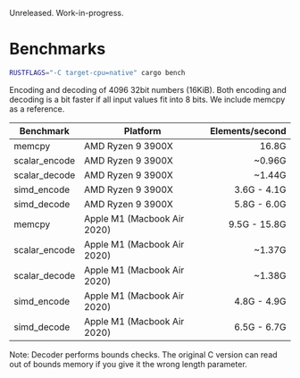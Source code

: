 Unreleased. Work-in-progress.


# Benchmarks

```sh
RUSTFLAGS="-C target-cpu=native" cargo bench
```

Encoding and decoding of 4096 32bit numbers (16KiB). Both encoding and decoding
is a bit faster if all input values fit into 8 bits. We include memcpy as a
reference.

| Benchmark      | Platform                    | Elements/second |
|----------------|-----------------------------|----------------:|
| memcpy         | AMD Ryzen 9 3900X           |           16.8G |
| scalar_encode  | AMD Ryzen 9 3900X           |          ~0.96G |
| scalar_decode  | AMD Ryzen 9 3900X           |          ~1.44G |
| simd_encode    | AMD Ryzen 9 3900X           |     3.6G - 4.1G |
| simd_decode    | AMD Ryzen 9 3900X           |     5.8G - 6.0G |
| memcpy         | Apple M1 (Macbook Air 2020) |    9.5G - 15.8G |
| scalar_encode  | Apple M1 (Macbook Air 2020) |          ~1.37G |
| scalar_decode  | Apple M1 (Macbook Air 2020) |          ~1.38G |
| simd_encode    | Apple M1 (Macbook Air 2020) |     4.8G - 4.9G |
| simd_decode    | Apple M1 (Macbook Air 2020) |     6.5G - 6.7G |


Note: Decoder performs bounds checks. The original C version can read out of
bounds memory if you give it the wrong length parameter.
